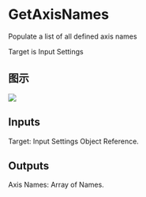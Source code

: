 # GetAxisNames

Populate a list of all defined axis names

Target is Input Settings

## 图示

![]($-20221218-20565528.png)

## Inputs

Target: Input Settings Object Reference.  

## Outputs

Axis Names: Array of Names.

